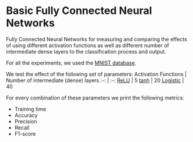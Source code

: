 # Basic Fully Connected Neural Networks
Fully Connected Neural Networks for measuring and comparing the effects of using different activation functions as well as different number of intermediate dense layers to the classification process and output.

For all the experiments, we used the [MNIST database](https://en.wikipedia.org/wiki/MNIST_database).

We test the effect of the following set of parameters:
Activation Functions | Number of intermediate (dense) layers
:-: | :-:
[ReLU](https://en.wikipedia.org/wiki/Rectifier_(neural_networks)) | 5
[tanh](https://en.wikipedia.org/wiki/Hyperbolic_function) | 20
[Logistic](https://en.wikipedia.org/wiki/Logistic_function) | 40

For every combination of these parameters we print the following metrics:
* Training time
* Accuracy
* Precision
* Recall
* F1-score
